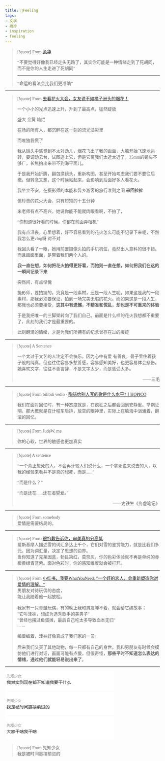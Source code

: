 ```yaml
---
title: 🧶Feeling
tags:
- 文学
- 摘抄
- inspiration
- feeling
---
```


  <style>
    p {
        font-family: Source Sans Pro, SimSun;
        font-variant-east-asian: traditional;
    }

    a {
        font-family: Source Sans Pro, SimSun;
        font-variant-east-asian: traditional;
    }
  </style>


> [!quote] 
>  From [余华](https://www.bilibili.com/video/BV15c411Q7Mb/?spm_id_from=333.999.0.0&vd_source=c47136abc78922800b17d6ce79d6e19f)
>  
>  “不要觉得好像我已经走头无路了，其实你可能是一种情绪走到了死胡同，而不是你的人生走进了死胡同”
>
>--- 
>
>  
>  “命运的看法会比我们更准确”
>  

---

> [!quote] 
>  From [去看花火大会，女友说不如橘子洲头的烟花！](https://www.bilibili.com/video/BV1tu411A7jj/?spm_id_from=333.999.0.0&vd_source=c47136abc78922800b17d6ce79d6e19f)
>  
>  一个小小的光点迅速上升，升到了最高点，猛然绽放
>  
>  盛大 金黄 灿烂
>  
>  在场的所有人，都沉醉在这一刻的流光溢彩里
>  
>  而唯独我慌了
>  
>  我从镜头中感觉到不太对劲儿，烟花飞出了我的画面，大脑开始飞速地运转，要调动云台，试图追上它，但是它离我们太近太近了，35mm的镜头不够广，长焦拍出来带不到海平面儿。
>  
>  于是我开始折腾，翻包换镜头，重新构图，甚至开始考虑我们要不要往后撤。但转念又想，这个时候站起来，会影响到后面好多人看花火。
>  
>  我坐立不安，在摄影师的本能和异乡游客的旅行准则之间 **来回拉扯**
>  
>  但珍贵的花火大会，只有短短的十五分钟
>  
>  米老师有点不高兴，她说你能不能就肉眼看啊，不拍了，
>  
>  “你知道很好看的时候，你都在前面弄相机”
>  
>  我有点沮丧，心里想着，好不容易看到的花火怎么可能不记录下来呢，不然我怎么更vlog呀 对不对
>  
>  我回头看了一眼，她用前置摄像头拍的手机机位，竟然出人意料的很不错。而且画面里面，是带着我们两个人的。
>  
>  **我一直在想，如何把花火拍得更好看，而她则一直在想，如何把我们在这的一瞬间记录下来**
>  
>  突然间，有点惭愧
>  
>  摄影师，要拍摄的，究竟是一段素材，还是一段人生呢。如果这是我的一段素材，那我必须要保证，拍到一场完美无暇的花火。而如果这是一段人生，那我也必须要接受，**这其中有遗憾，不精准和慌乱，却也是不可重来的体验**
>  
>  于是我把唯一的三脚架转向了我们自己。前面是什么样的花火我想都不重要了，此刻的我们才是最重要的。
>  
>  此刻翻涌的情绪，才是为我们所拥有的纪念曾存在过的痕迹

--- 

> [!quote] 
> A Sentence
> 
> 一个太过于文艺的人注定不会快乐，因为心中有爱 有善良，骨子里住着孩子般的纯真，但也往往容易多愁善感，容易感知美好，也更容易体会悲伤。她喜欢文字，往往不善言辞，不是文字太少，而是感受太多。
>  <p style="text-align:right">——三毛</p>


--- 

> [!quote] 
> From bilibili vedio -  [陶喆给别人写的歌是什么水平?丨HOPICO](https://www.bilibili.com/video/BV1fo4y1z7jf/?spm_id_from=333.999.0.0&vd_source=c47136abc78922800b17d6ce79d6e19f)
> 
> 我们在面对回忆时，有一种态度就是，在疯狂之后都会回到安静里。举例证明，那大概就是在计程车后排，放空的眼神里，实际上在脑海中汹涌着，翻滚的回忆。


--- 

> [!quote] 
> From JudeW, me
> 
> 你的心软，世界的触感也更加真实


--- 

> [!quote] 
>  A sentence
>  
>  “一个真正想死的人，不会再计较人们说什么，一个拿死说来说去的人，以我的经验来看并不是真的想死，而是......”   
>  
>  “而是什么？”  
>  
>  “而是还在......还在渴望爱。”
>  
>  <p style="text-align: right">——史铁生《务虚笔记》</p>

---

> [!quote] 
> From somebody
> <br>
> 爱情是需要结局的。

--- 

> [!quote] 
>  From [很抱歉告诉你，审美真的分高低](https://www.bilibili.com/video/BV1hk4y1T7Gu/?spm_id_from=333.999.0.0&vd_source=c47136abc78922800b17d6ce79d6e19f)
>  <br>
>  爱斯基摩人描述雪的词汇多达上千个，它们对雪的鉴赏能力，就是比我们多元。因为词汇量，决定了思想的边界。
><br>
>当你知道了克莱因蓝，勃艮第红，莫奈灰，你的色彩体验就不再是单纯的赤橙黄绿青蓝紫。面对色彩时，你的感知维度就会被打开。


--- 

> [!quote] 
>   From [小红书，我要WhatYouNeed，”一个好的恋人，会重新塑造你对爱情的理解。“](https://www.xiaohongshu.com/explore/64a5350e000000003500bd53)
>   <br>
>   男朋友对待玩偶的态度，<br>
>   能让我随着他一起放松。<br>
>   <br>
>   我家有一只青蛙玩偶，有的晚上我和男友睡不着，就会给它编故事；
>   <br>
>   "它叫洼袜，想成为选秀歌手的美男子"<br>
>   "曾经也摆过鱼蛋摊，最后自己吃太多导致血本无归"<br>
>   ... ... <br>
>   <br>
>   编着编着，洼袜好像真成了我们家的一员。<br>
>   <br>
>   后来我们又买了其他动物，每一只都有自己的身世。我和男朋友有时候会模仿他们进行对话，画面可能有点傻，但很奇怪，**那些平时不知道怎么表达的情绪，通过他们就能轻易说出来了**。<br>


--- 

![](文学/句子/attachments/Pasted%20image%2020230905221135.png)

> [!quote] 
> From 先知少女<br>
> 我是被时间裹挟前进的 



